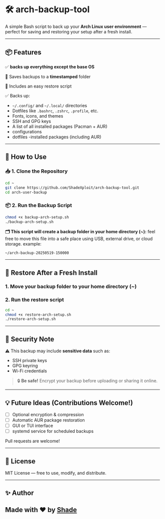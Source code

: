 # 🛠️ arch-backup-tool

A simple Bash script to back up your **Arch Linux user environment** — perfect for saving and restoring your setup after a fresh install.

---

## 📦 Features


✅ **backs up everything except the base OS**

📁 Saves backups to a **timestamped** folder  

🔁 Includes an easy restore script

✅ Backs up:
- `~/.config/` and `~/.local/` directories  
- Dotfiles like `.bashrc`, `.zshrc`, `.profile`, etc.  
- Fonts, icons, and themes  
- SSH and GPG keys  
- A list of all installed packages (Pacman + AUR)
- configurations
- dotfiles
-installed packages (including AUR)

---

## 🔧 How to Use

### 📥 1. Clone the Repository

```bash
cd ~
git clone https://github.com/ShadeXploit/arch-backup-tool.git
cd arch-user-backup
````

### 📦 2. Run the Backup Script

```bash
chmod +x backup-arch-setup.sh
./backup-arch-setup.sh
```

**🗂️ This script will create a backup folder in your home directory (~):**
feel free to move this file into a safe place using USB, external drive, or cloud storage.
example:
```
~/arch-backup-20250519-150000
```

---

## 🔁 Restore After a Fresh Install

### 1. Move your backup folder to your home directory (~) 

### 2. Run the restore script

```bash
cd ~
chmod +x restore-arch-setup.sh
./restore-arch-setup.sh
```

---

## 🔐 Security Note

⚠️ This backup may include **sensitive data** such as:

* SSH private keys
* GPG keyring
* Wi-Fi credentials

> 🔒 **Be safe!** Encrypt your backup before uploading or sharing it online.

---

## 💡 Future Ideas (Contributions Welcome!)

* [ ] Optional encryption & compression
* [ ] Automatic AUR package restoration
* [ ] GUI or TUI interface
* [ ] systemd service for scheduled backups

Pull requests are welcome!

---

## 📜 License

MIT License — free to use, modify, and distribute.

---

## ✨ Author

Made with ❤️ by [Shade](https://github.com/ShadeXploit)
---
